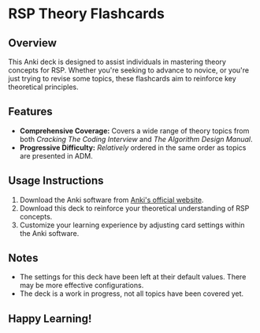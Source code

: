 # RSP Theory Flashcards

## Overview
This Anki deck is designed to assist individuals in mastering theory concepts for RSP. Whether you're seeking to advance to novice, or you're just trying to revise some topics, these flashcards aim to reinforce key theoretical principles.

## Features
- **Comprehensive Coverage:** Covers a wide range of theory topics from both _Cracking The Coding Interview_ and _The Algorithm Design Manual_.
- **Progressive Difficulty:** _Relatively_ ordered in the same order as topics are presented in ADM.

## Usage Instructions
1. Download the Anki software from [Anki's official website](https://apps.ankiweb.net/).
2. Download this deck to reinforce your theoretical understanding of RSP concepts.
3. Customize your learning experience by adjusting card settings within the Anki software.

## Notes
- The settings for this deck have been left at their default values. There may be more effective configurations.
- The deck is a work in progress, not all topics have been covered yet.

## Happy Learning!
